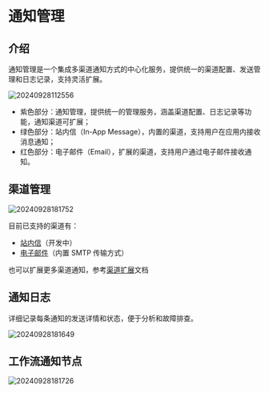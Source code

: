 # 通知管理

<PluginInfo name="notification-manager"></PluginInfo>

## 介绍

通知管理是一个集成多渠道通知方式的中心化服务，提供统一的渠道配置、发送管理和日志记录，支持灵活扩展。

![20240928112556](https://static-docs.nocobase.com/20240928112556.png)

- 紫色部分：通知管理，提供统一的管理服务，涵盖渠道配置、日志记录等功能，通知渠道可扩展；
- 绿色部分：站内信（In-App Message），内置的渠道，支持用户在应用内接收消息通知；
- 红色部分：电子邮件（Email），扩展的渠道，支持用户通过电子邮件接收通知。

## 渠道管理

![20240928181752](https://static-docs.nocobase.com/20240928181752.png)

目前已支持的渠道有：

- [站内信](/handbook/notification-in-app-message)（开发中）
- [电子邮件](/handbook/notification-email)（内置 SMTP 传输方式）

也可以扩展更多渠道通知，参考[渠道扩展](./extension)文档

## 通知日志

详细记录每条通知的发送详情和状态，便于分析和故障排查。

![20240928181649](https://static-docs.nocobase.com/20240928181649.png)

## 工作流通知节点

![20240928181726](https://static-docs.nocobase.com/20240928181726.png)